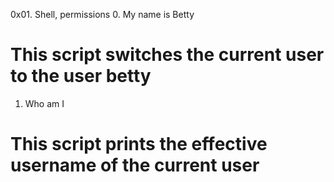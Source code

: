 0x01. Shell, permissions
0. My name is Betty
# This script switches the current user to the user betty
1. Who am I
# This script prints the effective username of the current user

